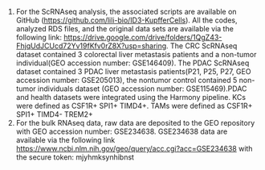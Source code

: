 1. For the ScRNAseq analysis, the associated scripts are available on GitHub (https://github.com/lili-bio/ID3-KupfferCells). All the codes, analyzed RDS files, and the original data sets are available via the following link: https://drive.google.com/drive/folders/1QgZ43-FhjqUdJCUcd72Yv19fKfv0rZ8X?usp=sharing.
The CRC ScRNAseq dataset contained 3 colorectal liver metastasis patients and a non-tumor individual(GEO accession number: GSE146409). The PDAC ScRNAseq dataset contained 3 PDAC liver metastasis patients(P21, P25, P27, GEO accession number: GSE205013), the nontumor control contained 5 non-tumor individuals dataset (GEO accession number: GSE115469).PDAC and health datasets were integrated using the Harmony pipeline.
KCs were defined as CSF1R+ SPI1+ TIMD4+. TAMs were defined as CSF1R+ SPI1+ TIMD4- TREM2+
2. For the bulk RNAseq data, raw data are deposited to the GEO repository with GEO accession number: GSE234638. GSE234638 data are available via the following link https://www.ncbi.nlm.nih.gov/geo/query/acc.cgi?acc=GSE234638 with the secure token: mjyhmksynhibnst
